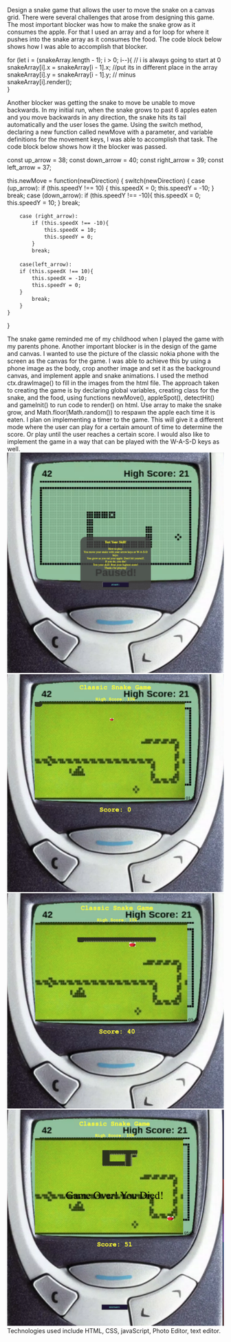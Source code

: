 <!-- # Project-1
Create a game -->
Design a snake game that allows the user to move the snake on a canvas grid.
There were several challenges that arose from designing this game. The most important blocker was how to make the snake grow as it consumes the apple. For that I used an array and a for loop for where it pushes into the snake array as it consumes the food. The code block below shows how I was able to accomplish that blocker.

for (let i = (snakeArray.length - 1); i > 0; i--){ // i is always going to start at 0
      snakeArray[i].x = snakeArray[i - 1].x; //put its in different place in the array 
      snakeArray[i].y = snakeArray[i - 1].y; // minus    
      snakeArray[i].render();  
    } 

Another blocker was getting the snake to move be unable to move backwards. In my initial run, when the snake grows to past 6 apples eaten and you move backwards in any direction, the snake hits its tail automatically and the user loses the game. Using the switch method, declaring a new function called newMove with a parameter, and variable definitions for the movement keys, I was able to accomplish that task. The code block below shows how it the blocker was passed.

const up_arrow = 38;
const down_arrow = 40;
const right_arrow = 39;
const left_arrow = 37;

this.newMove = function(newDirection) {
    switch(newDirection) {
        case (up_arrow):
           if (this.speedY !== 10) {
            this.speedX = 0;
            this.speedY = -10;
           }
            break;
        case (down_arrow):
            if (this.speedY !== -10){
                this.speedX = 0; 
                this.speedY = 10;
            }
            break;

        case (right_arrow):
            if (this.speedX !== -10){
                this.speedX = 10;
                this.speedY = 0;
            }
            break;

        case(left_arrow):
        if (this.speedX !== 10){
            this.speedX = -10;
            this.speedY = 0;  
        }
            break;  
        }
    }
}

The snake game reminded me of my childhood when I played the game with my parents phone. Another important blocker is in the design of the game and canvas. I wanted to use the picture of the classic nokia phone with the screen as the canvas for the game. I was able to achieve this by using a phone image as the body, crop another image and set it as the background canvas, and implement apple and snake animations.
I used the method ctx.drawImage() to fill in the images from the html file.
The approach taken to creating the game is by declaring global variables, creating class for the snake, and the food, using functions newMove(), appleSpot(), detectHit() and gameInit() to run code to render() on html. Use array to make the snake grow, and Math.floor(Math.random()) to respawn the apple each time it is eaten.
I plan on implementing a timer to the game. This will give it a different mode where the user can play for a certain amount of time to determine the score. Or play until the user reaches a certain score. I would also like to implement the game in a way that can be played with the W-A-S-D keys as well.
![Alt text](<Screen Shot 2023-10-08 at 11.37.15 AM.png>)
![Alt text](<Screen Shot 2023-10-08 at 11.37.54 AM.png>)
![Alt text](<Screen Shot 2023-10-08 at 11.40.31 AM.png>)
![Alt text](<Screen Shot 2023-10-08 at 11.41.48 AM.png>)
Technologies used include HTML, CSS, javaScript, Photo Editor, text editor.